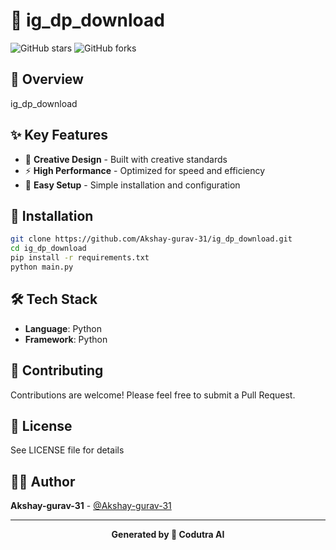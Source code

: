# 🎨 ig_dp_download

![GitHub stars](https://img.shields.io/github/stars/Akshay-gurav-31/ig_dp_download?style=for-the-badge&color=rainbow)
![GitHub forks](https://img.shields.io/github/forks/Akshay-gurav-31/ig_dp_download?style=for-the-badge&color=rainbow)

## 🎨 Overview

ig_dp_download

## ✨ Key Features

- 🎨 **Creative Design** - Built with creative standards
- ⚡ **High Performance** - Optimized for speed and efficiency
- 🔧 **Easy Setup** - Simple installation and configuration

## 🚀 Installation

```bash
git clone https://github.com/Akshay-gurav-31/ig_dp_download.git
cd ig_dp_download
pip install -r requirements.txt
python main.py
```

## 🛠️ Tech Stack

- **Language**: Python
- **Framework**: Python

## 🤝 Contributing

Contributions are welcome! Please feel free to submit a Pull Request.

## 📄 License

See LICENSE file for details

## 👨‍💻 Author

**Akshay-gurav-31** - [@Akshay-gurav-31](https://github.com/Akshay-gurav-31)

---

<div align="center">

**Generated by 🎨 Codutra AI**

</div>
